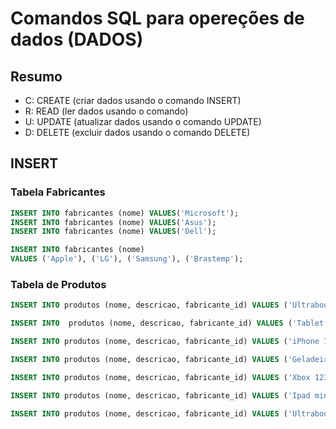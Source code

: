 # Comandos SQL para opereções de dados (DADOS)

## Resumo 

- C: CREATE (criar dados usando o comando INSERT)
- R: READ (ler dados usando o comando)
- U: UPDATE (atualizar dados usando o comando UPDATE)
- D: DELETE (excluir dados usando o comando DELETE)

## INSERT

### Tabela Fabricantes

```sql
INSERT INTO fabricantes (nome) VALUES('Microsoft');
INSERT INTO fabricantes (nome) VALUES('Asus');
INSERT INTO fabricantes (nome) VALUES('Dell');

INSERT INTO fabricantes (nome)
VALUES ('Apple'), ('LG'), ('Samsung'), ('Brastemp');
```

### Tabela de Produtos

```sql
INSERT INTO produtos (nome, descricao, fabricante_id) VALUES ('Ultrabook', 'Laptop de última geração com processador Intel core i9 e memória de 16 gb RAM.', 3);
```

```sql
INSERT INTO  produtos (nome, descricao, fabricante_id) VALUES ('Tablet Android', 'Tablet com a versão 13 do sistema Android, com tela de 10 polegadas e 64 GB de armazenamento.', 6);
```

```sql
INSERT INTO produtos (nome, descricao, fabricante_id) VALUES ('iPhone 13 Pro Max', 'Alta durabilidade, processador XYZ 14, 128 GB de armazenamento, 6 GB de RAM e caro pra caramba.', 4);
```

```sql
INSERT INTO produtos (nome, descricao, fabricante_id) VALUES ('Geladeira', 'Refrigerador frost-free com acesso à Internet e bla bla bla.', 7);
```

```sql
INSERT INTO produtos (nome, descricao, fabricante_id) VALUES ('Xbox 123', 'Vídeo-game de última geração.', 1);
```

```sql
INSERT INTO produtos (nome, descricao, fabricante_id) VALUES ('Ipad mini', 'Tablet Apple com tela retina de 4k', 4);
```

```sql
INSERT INTO produtos (nome, descricao, fabricante_id) VALUES ('Ultrabook', 'Equipamento com processador AMD Ryzen, 12 GB de RAM.', 2);
```
